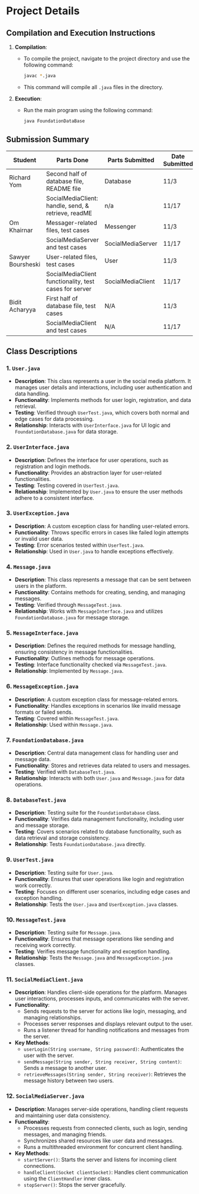 # Project Details

## Compilation and Execution Instructions

1. **Compilation**: 
   - To compile the project, navigate to the project directory and use the following command:
     ```bash
     javac *.java
     ```
   - This command will compile all `.java` files in the directory.

2. **Execution**:
   - Run the main program using the following command:
     ```bash
     java FoundationDataBase
     ```
     
## Submission Summary

| Student | Parts Done | Parts Submitted | Date Submitted | 
| ------- | ---------- | --------------- | -------------- |
| Richard Yom | Second half of database file, README file | Database | 11/3 |
|             | SocialMediaClient: handle, send, & retrieve, readME |  n/a    | 11/17 |
| Om Khairnar | Messager-related files, test cases | Messenger | 11/3 |
|             | SocialMediaServer and test cases | SocialMediaServer | 11/17 |
| Sawyer Boursheski | User-related files, test cases | User | 11/3 |
|                   | SocialMediaClient functionality, test cases for server | SocialMediaClient | 11/17 |
| Bidit Acharyya | First half of database file, test cases | N/A | 11/3 | 
|             | SocialMediaClient and test cases | N/A | 11/17 | 



## Class Descriptions

### 1. `User.java`
   - **Description**: This class represents a user in the social media platform. It manages user details and interactions, including user authentication and data handling. 
   - **Functionality**: Implements methods for user login, registration, and data retrieval.
   - **Testing**: Verified through `UserTest.java`, which covers both normal and edge cases for data processing.
   - **Relationship**: Interacts with `UserInterface.java` for UI logic and `FoundationDatabase.java` for data storage.

### 2. `UserInterface.java`
   - **Description**: Defines the interface for user operations, such as registration and login methods.
   - **Functionality**: Provides an abstraction layer for user-related functionalities.
   - **Testing**: Testing covered in `UserTest.java`.
   - **Relationship**: Implemented by `User.java` to ensure the user methods adhere to a consistent interface.

### 3. `UserException.java`
   - **Description**: A custom exception class for handling user-related errors.
   - **Functionality**: Throws specific errors in cases like failed login attempts or invalid user data.
   - **Testing**: Error scenarios tested within `UserTest.java`.
   - **Relationship**: Used in `User.java` to handle exceptions effectively.

### 4. `Message.java`
   - **Description**: This class represents a message that can be sent between users in the platform.
   - **Functionality**: Contains methods for creating, sending, and managing messages.
   - **Testing**: Verified through `MessageTest.java`.
   - **Relationship**: Works with `MessageInterface.java` and utilizes `FoundationDatabase.java` for message storage.

### 5. `MessageInterface.java`
   - **Description**: Defines the required methods for message handling, ensuring consistency in message functionalities.
   - **Functionality**: Outlines methods for message operations.
   - **Testing**: Interface functionality checked via `MessageTest.java`.
   - **Relationship**: Implemented by `Message.java`.

### 6. `MessageException.java`
   - **Description**: A custom exception class for message-related errors.
   - **Functionality**: Handles exceptions in scenarios like invalid message formats or failed sends.
   - **Testing**: Covered within `MessageTest.java`.
   - **Relationship**: Used within `Message.java`.

### 7. `FoundationDatabase.java`
   - **Description**: Central data management class for handling user and message data.
   - **Functionality**: Stores and retrieves data related to users and messages.
   - **Testing**: Verified with `DatabaseTest.java`.
   - **Relationship**: Interacts with both `User.java` and `Message.java` for data operations.

### 8. `DatabaseTest.java`
   - **Description**: Testing suite for the `FoundationDatabase` class.
   - **Functionality**: Verifies data management functionality, including user and message storage.
   - **Testing**: Covers scenarios related to database functionality, such as data retrieval and storage consistency.
   - **Relationship**: Tests `FoundationDatabase.java` directly.

### 9. `UserTest.java`
   - **Description**: Testing suite for `User.java`.
   - **Functionality**: Ensures that user operations like login and registration work correctly.
   - **Testing**: Focuses on different user scenarios, including edge cases and exception handling.
   - **Relationship**: Tests the `User.java` and `UserException.java` classes.

### 10. `MessageTest.java`
   - **Description**: Testing suite for `Message.java`.
   - **Functionality**: Ensures that message operations like sending and receiving work correctly.
   - **Testing**: Verifies message functionality and exception handling.
   - **Relationship**: Tests the `Message.java` and `MessageException.java` classes.

### 11. `SocialMediaClient.java`
- **Description**: Handles client-side operations for the platform. Manages user interactions, processes inputs, and communicates with the server.
- **Functionality**:
  - Sends requests to the server for actions like login, messaging, and managing relationships.
  - Processes server responses and displays relevant output to the user.
  - Runs a listener thread for handling notifications and messages from the server.
- **Key Methods**:
  - `userLogin(String username, String password)`: Authenticates the user with the server.
  - `sendMessage(String sender, String receiver, String content)`: Sends a message to another user.
  - `retrieveMessages(String sender, String receiver)`: Retrieves the message history between two users.

### 12. `SocialMediaServer.java`
- **Description**: Manages server-side operations, handling client requests and maintaining user data consistency.
- **Functionality**:
  - Processes requests from connected clients, such as login, sending messages, and managing friends.
  - Synchronizes shared resources like user data and messages.
  - Runs a multithreaded environment for concurrent client handling.
- **Key Methods**:
  - `startServer()`: Starts the server and listens for incoming client connections.
  - `handleClient(Socket clientSocket)`: Handles client communication using the `ClientHandler` inner class.
  - `stopServer()`: Stops the server gracefully.
